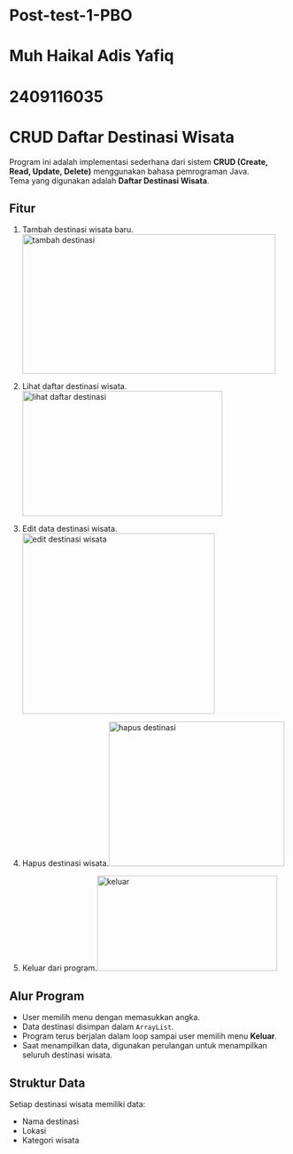 # Post-test-1-PBO

# Muh Haikal Adis Yafiq 
# 2409116035

# CRUD Daftar Destinasi Wisata

Program ini adalah implementasi sederhana dari sistem **CRUD (Create, Read, Update, Delete)** menggunakan bahasa pemrograman Java.  
Tema yang digunakan adalah **Daftar Destinasi Wisata**.

## Fitur
1. Tambah destinasi wisata baru.<img width="457" height="252" alt="tambah destinasi" src="https://github.com/user-attachments/assets/d204bc61-4f3c-4786-ac4d-08a2328741ed" />

2. Lihat daftar destinasi wisata.<img width="361" height="226" alt="lihat daftar destinasi" src="https://github.com/user-attachments/assets/34a4abf4-d2e9-4317-b098-13e79e8f8b81" />

3. Edit data destinasi wisata.<img width="347" height="326" alt="edit destinasi wisata" src="https://github.com/user-attachments/assets/b09488fc-b8f7-428e-b07a-21900f530453" />

4. Hapus destinasi wisata.<img width="317" height="261" alt="hapus destinasi" src="https://github.com/user-attachments/assets/7c26c553-5bbf-4a25-81a5-8446b44a9541" />

5. Keluar dari program.<img width="325" height="172" alt="keluar" src="https://github.com/user-attachments/assets/3c45737d-3986-49d4-9a7c-8d30da86ddac" />


## Alur Program
- User memilih menu dengan memasukkan angka.
- Data destinasi disimpan dalam `ArrayList`.
- Program terus berjalan dalam loop sampai user memilih menu **Keluar**.
- Saat menampilkan data, digunakan perulangan untuk menampilkan seluruh destinasi wisata.

## Struktur Data
Setiap destinasi wisata memiliki data:
- Nama destinasi
- Lokasi
- Kategori wisata
